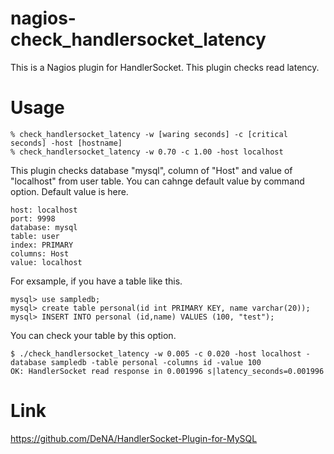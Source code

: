 # nagios-check_handlersocket_latency


This is a Nagios plugin for HandlerSocket. This plugin checks read latency. 

# Usage 

```
% check_handlersocket_latency -w [waring seconds] -c [critical seconds] -host [hostname]
% check_handlersocket_latency -w 0.70 -c 1.00 -host localhost
```

This plugin checks database "mysql", column of "Host" and value of "localhost" from user table.
You can cahnge default value by command option.
Default value is here.

```
host: localhost
port: 9998
database: mysql
table: user
index: PRIMARY
columns: Host
value: localhost
```


For exsample, if you have a table like this.

```
mysql> use sampledb;
mysql> create table personal(id int PRIMARY KEY, name varchar(20));
mysql> INSERT INTO personal (id,name) VALUES (100, "test");
```

You can check your table by this option.

```
$ ./check_handlersocket_latency -w 0.005 -c 0.020 -host localhost -database sampledb -table personal -columns id -value 100
OK: HandlerSocket read response in 0.001996 s|latency_seconds=0.001996
```



# Link


https://github.com/DeNA/HandlerSocket-Plugin-for-MySQL
